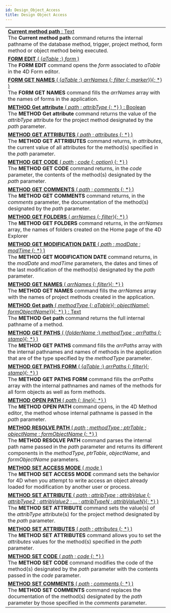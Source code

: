 ```yaml
---
id: Design_Object_Access
title: Design Object Access
---
```

||
|---|
|[**Current method path**  : Text](../../commands-legacy/current-method-path)<br/>The **Current method path** command returns the internal pathname of the database method, trigger, project method, form method or object method being executed.|
|[**FORM EDIT** ( {*aTable* ;} *form* )](../../commands-legacy/form-edit)<br/>The **FORM EDIT** command opens the *form* associated to *aTable* in the 4D Form editor.|
|[**FORM GET NAMES** ( {*aTable* ;} *arrNames* {; *filter* {; *marker*}}{; *} )](../../commands-legacy/form-get-names)<br/>The **FORM GET NAMES** command fills the *arrNames* array with the names of forms in the application.|
|[**METHOD Get attribute** ( *path* ; *attribType* {; *} ) : Boolean](../../commands-legacy/method-get-attribute)<br/>The **METHOD Get attribute** command returns the value of the *attribType* attribute for the project method designated by the *path* parameter.|
|[**METHOD GET ATTRIBUTES** ( *path* ; *attributes* {; *} )](../../commands-legacy/method-get-attributes)<br/>The **METHOD GET ATTRIBUTES** command returns, in *attributes*, the current value of all attributes for the method(s) specified in the *path* parameter.|
|[**METHOD GET CODE** ( *path* ; *code* {; *option*} {; *} )](../../commands-legacy/method-get-code)<br/>The **METHOD GET CODE** command returns, in the *code* parameter, the contents of the method(s) designated by the *path* parameter.|
|[**METHOD GET COMMENTS** ( *path* ; *comments* {; *} )](../../commands-legacy/method-get-comments)<br/>The **METHOD GET COMMENTS** command returns, in the *comments* parameter, the documentation of the method(s) designated by the *path* parameter.|
|[**METHOD GET FOLDERS** ( *arrNames* {; *filter*}{; *} )](../../commands-legacy/method-get-folders)<br/>The **METHOD GET FOLDERS** command returns, in the *arrNames* array, the names of folders created on the Home page of the 4D Explorer|
|[**METHOD GET MODIFICATION DATE** ( *path* ; *modDate* ; *modTime* {; *} )](../../commands-legacy/method-get-modification-date)<br/>The **METHOD GET MODIFICATION DATE** command returns, in the *modDate* and *modTime* parameters, the dates and times of the last modification of the method(s) designated by the *path* parameter.|
|[**METHOD GET NAMES** ( *arrNames* {; *filter*}{; *} )](../../commands-legacy/method-get-names)<br/>The **METHOD GET NAMES** command fills the *arrNames* array with the names of project methods created in the application.|
|[**METHOD Get path** ( *methodType* {; *aTable*}{; *objectName*{; *formObjectName*}}{; *} ) : Text](../../commands-legacy/method-get-path)<br/>The **METHOD Get path** command returns the full internal pathname of a method.|
|[**METHOD GET PATHS** ( {*folderName* ;} *methodType* ; *arrPaths* {; *stamp*}{; *} )](../../commands-legacy/method-get-paths)<br/>The **METHOD GET PATHS** command fills the *arrPaths* array with the internal pathnames and names of methods in the application that are of the type specified by the *methodType* parameter.|
|[**METHOD GET PATHS FORM** ( {*aTable* ;} *arrPaths* {; *filter*}{; *stamp*}{; *} )](../../commands-legacy/method-get-paths-form)<br/>The **METHOD GET PATHS FORM** command fills the *arrPaths* array with the internal pathnames and names of the methods for all form objects as well as form methods.|
|[**METHOD OPEN PATH** ( *path* {; *line*}{; *} )](../../commands-legacy/method-open-path)<br/>The **METHOD OPEN PATH** command opens, in the 4D Method editor, the method whose internal pathname is passed in the *path* parameter.|
|[**METHOD RESOLVE PATH** ( *path* ; *methodType* ; *ptrTable* ; *objectName* ; *formObjectName* {; *} )](../../commands-legacy/method-resolve-path)<br/>The **METHOD RESOLVE PATH** command parses the internal path name passed in the *path* parameter and returns its different components in the *methodType*, *ptrTable*, *objectName*, and *formObjectName* parameters.|
|[**METHOD SET ACCESS MODE** ( *mode* )](../../commands-legacy/method-set-access-mode)<br/>The **METHOD SET ACCESS MODE** command sets the behavior for 4D when you attempt to write access an object already loaded for modification by another user or process.|
|[**METHOD SET ATTRIBUTE** ( *path* ; *attribType* ; *attribValue* {; *attribType2* ; *attribValue2* ; ... ; *attribTypeN* ; *attribValueN*}{; *} )](../../commands-legacy/method-set-attribute)<br/>The **METHOD SET ATTRIBUTE** command sets the value(s) of the *attribType* attribute(s) for the project method designated by the *path* parameter.|
|[**METHOD SET ATTRIBUTES** ( *path* ; *attributes* {; *} )](../../commands-legacy/method-set-attributes)<br/>The **METHOD SET ATTRIBUTES** command allows you to set the *attributes* values for the method(s) specified in the *path* parameter.|
|[**METHOD SET CODE** ( *path* ; *code* {; *} )](../../commands-legacy/method-set-code)<br/>The **METHOD SET CODE** command modifies the code of the method(s) designated by the *path* parameter with the contents passed in the *code* parameter.|
|[**METHOD SET COMMENTS** ( *path* ; *comments* {; *} )](../../commands-legacy/method-set-comments)<br/>The **METHOD SET COMMENTS** command replaces the documentation of the method(s) designated by the *path* parameter by those specified in the *comments* parameter.|
